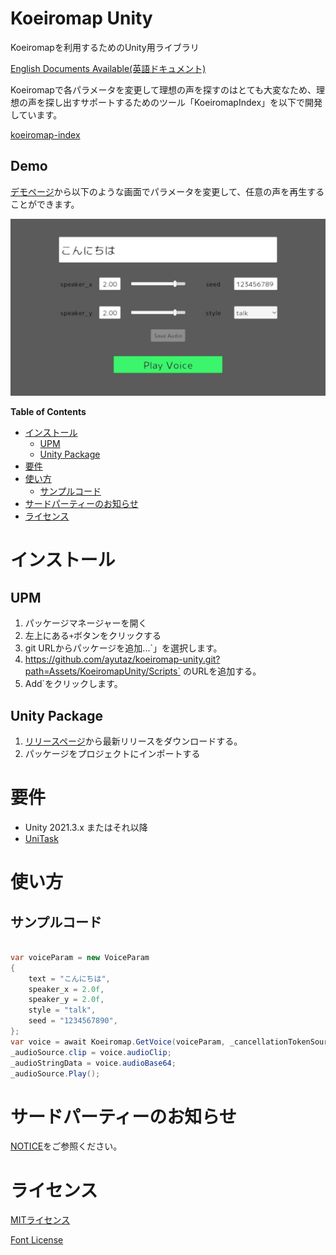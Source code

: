 # Koeiromap Unity

Koeiromapを利用するためのUnity用ライブラリ

[English Documents Available(英語ドキュメント)](README.md)

Koeiromapで各パラメータを変更して理想の声を探すのはとても大変なため、理想の声を探し出すサポートするためのツール「KoeiromapIndex」を以下で開発しています。

[koeiromap-index](https://github.com/ayutaz/koeiromap-index)

## Demo

[デモページ](https://ayutaz.github.io/koeiromap-unity/WebGL/)から以下のような画面でパラメータを変更して、任意の声を再生することができます。

![](Docs/demo_jp.jpg)

<!-- START doctoc generated TOC please keep comment here to allow auto update -->
<!-- DON'T EDIT THIS SECTION, INSTEAD RE-RUN doctoc TO UPDATE -->
**Table of Contents**

- [インストール](#%E3%82%A4%E3%83%B3%E3%82%B9%E3%83%88%E3%83%BC%E3%83%AB)
  - [UPM](#upm)
  - [Unity Package](#unity-package)
- [要件](#%E8%A6%81%E4%BB%B6)
- [使い方](#%E4%BD%BF%E3%81%84%E6%96%B9)
  - [サンプルコード](#%E3%82%B5%E3%83%B3%E3%83%97%E3%83%AB%E3%82%B3%E3%83%BC%E3%83%89)
- [サードパーティーのお知らせ](#%E3%82%B5%E3%83%BC%E3%83%89%E3%83%91%E3%83%BC%E3%83%86%E3%82%A3%E3%83%BC%E3%81%AE%E3%81%8A%E7%9F%A5%E3%82%89%E3%81%9B)
- [ライセンス](#%E3%83%A9%E3%82%A4%E3%82%BB%E3%83%B3%E3%82%B9)

<!-- END doctoc generated TOC please keep comment here to allow auto update -->

# インストール
## UPM
1. パッケージマネージャーを開く
2. 左上にある`+`ボタンをクリックする
3. git URLからパッケージを追加...`」を選択します。
4. https://github.com/ayutaz/koeiromap-unity.git?path=Assets/KoeiromapUnity/Scripts` のURLを追加する。
5. Add`をクリックします。

## Unity Package
1. [リリースページ](https://github.com/ayutaz/koeiromap-unity/releases)から最新リリースをダウンロードする。
2. パッケージをプロジェクトにインポートする

# 要件
* Unity 2021.3.x またはそれ以降
* [UniTask](https://github.com/Cysharp/UniTask)

# 使い方

## サンプルコード

``` csharp

var voiceParam = new VoiceParam
{
    text = "こんにちは",
    speaker_x = 2.0f,
    speaker_y = 2.0f,
    style = "talk",
    seed = "1234567890",
};
var voice = await Koeiromap.GetVoice(voiceParam, _cancellationTokenSource.Token);
_audioSource.clip = voice.audioClip;
_audioStringData = voice.audioBase64;
_audioSource.Play();

```

# サードパーティーのお知らせ

[NOTICE](https://github.com/ayutaz/koeiromap-unity/NOTICE.md)をご参照ください。

# ライセンス

[MITライセンス](https://github.com/ayutaz/koeiromap-unity/LICENSE)

[Font License](https://github.com/coz-m/MPLUS_FONTS/blob/master/OFL.txt)